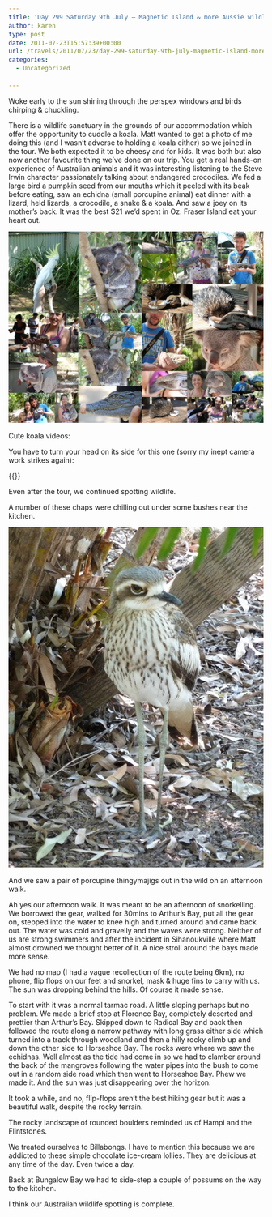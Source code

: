 ```yaml
---
title: 'Day 299 Saturday 9th July – Magnetic Island & more Aussie wildlife'
author: karen
type: post
date: 2011-07-23T15:57:39+00:00
url: /travels/2011/07/23/day-299-saturday-9th-july-magnetic-island-more-aussie-wildlife/
categories:
  - Uncategorized

---
```

Woke early to the sun shining through the perspex windows and birds chirping & chuckling.&nbsp; 

There is a wildlife sanctuary in the grounds of our accommodation which offer the opportunity to cuddle a koala. Matt wanted to get a photo of me doing this (and I wasn’t adverse to holding a koala either) so we joined in the tour. We both expected it to be cheesy and for kids. It was both but also now another favourite thing we’ve done on our trip. You get a real hands-on experience of Australian animals and it was interesting listening to the Steve Irwin character passionately talking about endangered crocodiles. We fed a large bird a pumpkin seed from our mouths which it peeled with its beak before eating, saw an echidna (small porcupine animal) eat dinner with a lizard, held lizards, a crocodile, a snake & a koala. And saw a joey on its mother’s back. It was the best $21 we’d spent in Oz. Fraser Island eat your heart out.

![](/travels-wp-content/uploads/2011/07/magnetic-collage.jpg)

Cute koala videos:

<div style="padding-bottom: 0px; margin: 0px auto; padding-left: 0px; width: 448px; padding-right: 0px; display: block; float: none; padding-top: 0px" id="scid:5737277B-5D6D-4f48-ABFC-DD9C333F4C5D:e034bb16-7e4e-44fc-b3f2-029e6df53158" class="wlWriterEditableSmartContent">
    
</div>

You have to turn your head on its side for this one (sorry my inept camera work strikes again):

{{<youtube j_Xe9E9G6wk>}}

Even after the tour, we continued spotting wildlife. 

A number of these chaps were chilling out under some bushes near the kitchen.

![](/travels-wp-content/uploads/2011/07/P1070912.jpg)

And we saw a pair of porcupine thingymajigs out in the wild on an afternoon walk.

Ah yes our afternoon walk. It was meant to be an afternoon of snorkelling. We borrowed the gear, walked for 30mins to Arthur’s Bay, put all the gear on, stepped into the water to knee high and turned around and came back out. The water was cold and gravelly and the waves were strong. Neither of us are strong swimmers and after the incident in Sihanoukville where Matt almost drowned we thought better of it. A nice stroll around the bays made more sense. 

We had no map (I had a vague recollection of the route being 6km), no phone, flip flops on our feet and snorkel, mask & huge fins to carry with us. The sun was dropping behind the hills. Of course it made sense. 

To start with it was a normal tarmac road. A little sloping perhaps but no problem. We made a brief stop at Florence Bay, completely deserted and prettier than Arthur’s Bay. Skipped down to Radical Bay and back then followed the route along a narrow pathway with long grass either side which turned into a track through woodland and then a hilly rocky climb up and down the other side to Horseshoe Bay. The rocks were where we saw the echidnas. Well almost as the tide had come in so we had to clamber around the back of the mangroves following the water pipes into the bush to come out in a random side road which then went to Horseshoe Bay. Phew we made it. And the sun was just disappearing over the horizon.

It took a while, and no, flip-flops aren’t the best hiking gear but it was a beautiful walk, despite the rocky terrain. 

The rocky landscape of rounded boulders reminded us of Hampi and the Flintstones.

We treated ourselves to Billabongs. I have to mention this because we are addicted to these simple chocolate ice-cream lollies. They are delicious at any time of the day. Even twice a day. 

Back at Bungalow Bay we had to side-step a couple of possums on the way to the kitchen.

I think our Australian wildlife spotting is complete.

 [1]: http://www.mattburns.co.uk/travels/wp-content/uploads/2011/07/magnetic-collage1.jpg
 [2]: http://www.mattburns.co.uk/travels/wp-content/uploads/2011/07/P1070912.jpg